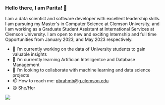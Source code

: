### Hello there, I am Parita! 👋

I am a data scientist and software developer with excellent leadership skills. I am pursuing my Master's in Computer Science at Clemson University, and I am working as a Graduate Student Assistant at International Services at Clemson University. I am open to new and exciting Internship and full time Opportunities from January 2023, and May 2023 respectively. 

- 🔭 I’m currently working on the data of University students to gain valuable insights
- 🌱 I’m currently learning Artifician Intelligentce and Database Management
- 👯 I’m looking to collaborate with machine learning and data science projects
- 📫  How to reach me: pbrahmb@g.clemson.edu
- 😄 She/Her
 
<a href="https://github.com/paritabrahmbhatt/paritabrahmbhatt">
  <img align="center" src="https://github-readme-stats.vercel.app/api/top-langs/?username=paritabrahmbhatt&layout=compact&theme=material-palenight&title_color=ffffff" />
</a>

